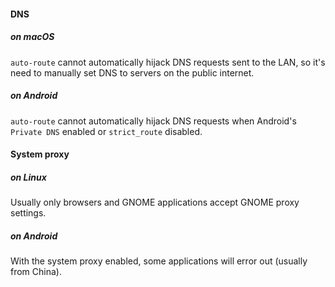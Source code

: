 #### DNS

##### on macOS

`auto-route` cannot automatically hijack DNS requests sent to the LAN, so it's need to manually set DNS to servers on
the public internet.

##### on Android

`auto-route` cannot automatically hijack DNS requests when Android's `Private DNS` enabled or `strict_route` disabled.

#### System proxy

##### on Linux

Usually only browsers and GNOME applications accept GNOME proxy settings.

##### on Android

With the system proxy enabled, some applications will error out (usually from China).